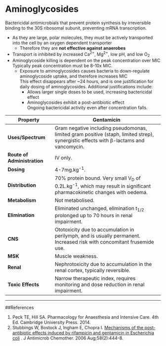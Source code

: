 # Aminoglycosides

Bactericidal antimicrobials that prevent protein synthesis by irreversible binding to the 30S ribosomal subunit, preventing mRNA transcription.

* As they are large, polar molecules, they must be actively transported into the cell by an oxygen dependent transporter
    * Therefore they are **not effective against anaerobes**
* Transport is inhibited by increased Ca<sup>2+</sup>, Mg<sup>2+</sup>, low pH, and low O<sub>2</sub>
* Aminoglycoside killing is dependent on the peak concentration over MIC  
Typically peak concentration must be 8-10x MIC.
    * Exposure to aminoglycosides causes bacteria to down-regulate aminoglycoside uptake, and therefore increases MIC  
    This effect disappears after ~24 hours, and is one justification for daily dosing of aminoglycosides. Additional justifications include:
        * Allows larger single doses to be used, increasing bactericidal effect
        * Aminoglycosides exhibit a post-antibiotic effect  
        Ongoing bactericidal activity even after concentration falls.



|Property|Gentamicin
|--|--|
|**Uses/Spectrum**|Gram negative including pseudomonas, limited gram positive (staph, limited strep), synergistic effects with β-lactams and vancomycin.
|**Route of Administration**|IV only.
|**Dosing**|4-7mg.kg<sup>-1</sup>.
|**Distribution**|70% protein bound. Very small V<sub>D</sub> of 0.2L.kg<sup>-1</sup>, which may result in significant pharmacokinetic changes with oedema.
|**Metabolism**|Not metabolised.
|**Elimination**|Eliminated unchanged, elimination t<sub>1/2</sub> prolonged up to 70 hours in renal impairment.
|**CNS**|Ototoxicity due to accumulation in perilymph, and is usually permanent. Increased risk with concomitant frusemide use.
|**MSK**| Muscle weakness.
|**Renal**|Nephrotoxicity due to accumulation in the renal cortex, typically reversible.
|**Toxic Effects**|Narrow therapeutic index, requires monitoring and dose reduction in renal impairment.

---
##References
1. Peck TE, Hill SA. Pharmacology for Anaesthesia and Intensive Care. 4th Ed. Cambridge University Press. 2014. 
2. Stubbings W, Bostock J, Ingham E, Chopra I. [Mechanisms of the post-antibiotic 
effects induced by rifampicin and gentamicin in Escherichia coli](https://www.ncbi.nlm.nih.gov/pubmed/16735423) . J Antimicrob
Chemother. 2006 Aug;58(2):444-8.